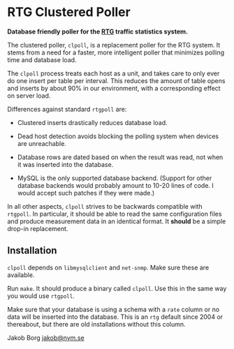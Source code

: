 RTG Clustered Poller
====================

**Database friendly poller for the [RTG](http://rtg.sourceforge.net/)
traffic statistics system.**

The clustered poller, `clpoll`, is a replacement poller for the RTG
system. It stems from a need for a faster, more intelligent poller
that minimizes polling time and database load.

The `clpoll` process treats each host as a unit, and takes care to
only ever do one insert per table per interval. This reduces the
amount of table opens and inserts by about 90% in our environment,
with a corresponding effect on server load.

Differences against standard `rtgpoll` are:

* Clustered inserts drastically reduces database load.

* Dead host detection avoids blocking the polling system when devices
  are unreachable.

* Database rows are dated based on when the result was read, not when
  it was inserted into the database.

* MySQL is the only supported database backend. (Support for other
  database backends would probably amount to 10-20 lines of code. I
  would accept such patches if they were made.)

In all other aspects, `clpoll` strives to be backwards compatible with
`rtgpoll`.  In particular, it should be able to read the same
configuration files and produce measurement data in an identical
format. It **should** be a simple drop-in replacement.

Installation
------------

`clpoll` depends on `libmysqlclient` and `net-snmp`. Make sure these are
available.

Run `make`. It should produce a binary called `clpoll`. Use this in
the same way you would use `rtgpoll`.

Make sure that your database is using a schema with a `rate` column or
no data will be inserted into the database. This is an `rtg` default since
2004 or thereabout, but there are old installations without this column.

Jakob Borg <jakob@nym.se>
